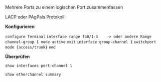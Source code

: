 
Mehrere Ports zu einem logischen Port zusammenfassen

LACP oder PAgPals Protokoll

**Konfigurieren**

`configure Terminal`
`interface range fa0/1-3    -> oder andere Range`
`channel-group 1 mode active`
`exit`
`interface group-channel 1`
`switchport mode {access/trunk}`
`end`


**Überprüfen**

`show interfaces port-channel 1`

`show etherchannel summary`
